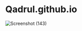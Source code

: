 # Qadrul.github.io
![Screenshot (143)](https://github.com/user-attachments/assets/e988806c-9f1c-4675-b3aa-4cc268472096)
